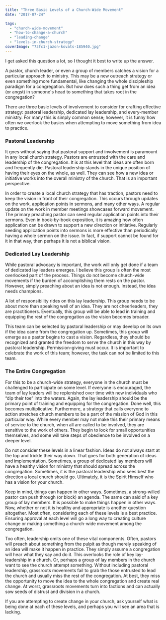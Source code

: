 ```yaml
---
title: "Three Basic Levels of a Church-Wide Movement"
date: "2017-07-24"

tags: 
  - "church-wide-movement"
  - "how-to-change-a-church"
  - "leading-change"
  - "levels-in-church-strategy"
coverImage: "73fc1-jazon-kovats-185940.jpg"
---
```


I get asked this question a lot, so I thought it best to write up the answer.

A pastor, church leader, or even a group of members catches a vision for a particular approach to ministry. This may be a new outreach strategy or even something more fundamental, like changing the whole discipleship paradigm for a congregation. But how does such a thing get from an idea (or angst) in someone's head to something that takes root in the congregation?

There are three basic levels of involvement to consider for crafting effective strategy: pastoral leadership, dedicated lay leadership, and every-member ministry. For many this is simply common sense; however, it is funny how often we overlook the basics when attempting to move something from idea to practice.

### Pastoral Leadership

It goes without saying that pastoral support and involvement is paramount in any local church strategy. Pastors are entrusted with the care and leadership of the congregation. It is at this level that ideas are often born and frequently die. Pastoral leadership stands in the unique position of having their eyes on the whole, as well. They can see how a new idea or initiative works into the overall ministry of the church. That is an important perspective.

In order to create a local church strategy that has traction, pastors need to keep the vision in front of their congregation. This occurs through updates on the work, application points in sermons, and many other ways. A regular update on the work in member meetings showcases forward movement. The primary preaching pastor can seed regular application points into their sermons. Even in book-by-book exposition, it is amazing how often application can be drawn to support a new direction or initiative. Regularly seeding application points into sermons is more effective than periodically having a whole sermon on the issue. In fact, if support cannot be found for it in that way, then perhaps it is not a biblical vision.

### Dedicated Lay Leadership

While pastoral advocacy is important, the work will only get done if a team of dedicated lay leaders emerges. I believe this group is often the most overlooked part of the process. Things do not become church-wide movements if the burden of accomplishing them rests on the pastor. However, simply preaching about an idea is not enough. Instead, the idea needs champions.

A lot of responsibility rides on this lay leadership. This group needs to be about more than speaking well of an idea. They are not cheerleaders, they are practitioners. Eventually, this group will be able to lead in training and equipping the rest of the congregation as the vision becomes broader.

This team can be selected by pastoral leadership or may develop on its own if the idea came from the congregation up. Sometimes, this group will emerge as a pastor begins to cast a vision. Regardless, they should be recognized and granted the freedom to serve the church in this way by pastoral leadership. Permission-giving must occur. It is important to celebrate the work of this team; however, the task can not be limited to this team.

### The Entire Congregation

For this to be a church-wide strategy, everyone in the church must be challenged to participate on some level. If everyone is encouraged, the team of lay leaders will be replenished over time with new individuals who “dip their toe” into the waters. Again, the lay leadership should be the primary point of training and equipping for the congregation. Done well, this becomes multiplicative. Furthermore, a strategy that calls everyone to action stretches church members to be a part of the mission of God in this particular way. While every member may not make this their primary means of service to the church, when all are called to be involved, they are sensitive to the work of others. They begin to look for small opportunities themselves, and some will take steps of obedience to be involved on a deeper level.

Do not consider these levels in a linear fashion. Ideas do not always start at the top and trickle their way down. That goes for both generation of ideas and implementation. Sometimes, a group of dedicated lay members will have a healthy vision for ministry that should spread across the congregation. Sometimes, it is the pastoral leadership who sees best the direction a local church should go. Ultimately, it is the Spirit Himself who has a vision for your church.

Keep in mind, things can happen in other ways. Sometimes, a strong-willed pastor can push through (or block) an agenda. The same can said of a key group of lay members. It is possible to make things happen in other ways. Now, whether or not it is healthy and appropriate is another question altogether. Most often, considering each of these levels is a best practice. Ensuring approval at each level will go a long way to creating culture change or making something a church-wide movement among the congregation.

Too often, leadership omits one of these vital components. Often, pastors will preach about something from the pulpit as though merely speaking of an idea will make it happen in practice. They simply assume a congregation will hear what they say and do it. This overlooks the role of key lay-leadership in a church. Or, perhaps a group of lay members in the church want to see the church attempt something. Without including pastoral leadership, grassroots movements fail to grab the those entrusted to lead the church and usually miss the rest of the congregation. At best, they miss the opportunity to move the idea to the whole congregation and create real change. At worst, grassroots movements turn into factions and can actually sow seeds of distrust and division in a church.

If you are attempting to create change in your church, ask yourself what is being done at each of these levels, and perhaps you will see an area that is lacking.

